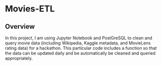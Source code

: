 # Movies-ETL

## Overview
In this project, I am using Jupyter Notebook and PostGreSQL to clean and query movie data (including Wikipedia, Kaggle metadata, and MovieLens rating data) for a hackathon. This particular code includes a function so that the data can be updated daily and be automatically be cleaned and queried appropriately.
